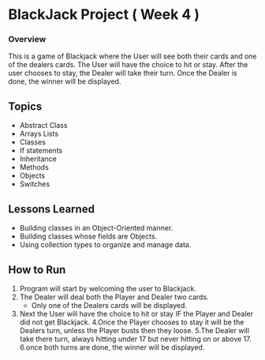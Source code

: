 # BlackJack Project ( Week 4 )

### Overview
This is a game of Blackjack where the User will see both their cards and one of the dealers cards. The User will have the choice to hit or stay. After the user chooses to stay, the Dealer will take their turn. Once the Dealer is done, the winner will be displayed.

## Topics
* Abstract Class
* Arrays Lists
* Classes
* If statements
* Inheritance 
* Methods
* Objects
* Switches

## Lessons Learned
* Building classes in an Object-Oriented manner.
* Building classes whose fields are Objects.
* Using collection types to organize and manage data.

## How to Run
1. Program will start by welcoming the user to Blackjack.
2. The Dealer will deal both the Player and Dealer two cards. 
	* Only one of the Dealers cards will be displayed.
3. Next the User will have the choice to hit or stay IF the Player and Dealer did not get Blackjack.
4.Once the Player chooses to stay it will be the Dealers turn, unless the Player busts then they loose.
5.The Dealer will take there turn, always hitting under 17 but never hitting on or above 17.
6.once both turns are done, the winner will be displayed. 